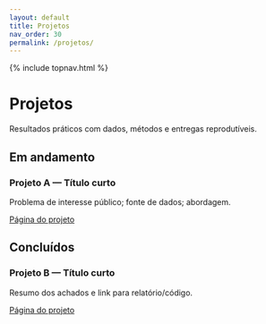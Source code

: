 ```yaml
---
layout: default
title: Projetos
nav_order: 30
permalink: /projetos/
---
```


{% include topnav.html %}

# Projetos

Resultados práticos com dados, métodos e entregas reprodutíveis.

## Em andamento
<div class="qe-cards">
  <!-- Exemplo de cartão de projeto em andamento -->
  <div class="qe-card">
    <h3>Projeto A — Título curto</h3>
    <p>Problema de interesse público; fonte de dados; abordagem.</p>
    <p>
      <a class="btn" href="{{ '/projetos/projeto-a/' | relative_url }}">Página do projeto</a>
    </p>
  </div>
</div>

## Concluídos
<div class="qe-cards">
  <!-- Exemplo de cartão de projeto concluído -->
  <div class="qe-card">
    <h3>Projeto B — Título curto</h3>
    <p>Resumo dos achados e link para relatório/código.</p>
    <p>
      <a class="btn" href="{{ '/projetos/projeto-b/' | relative_url }}">Página do projeto</a>
    </p>
  </div>
</div>

